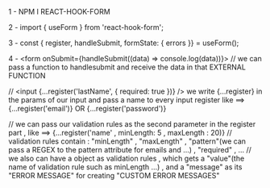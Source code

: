 <!-- & REACT-HOOK-FORM TUTORIAL -->
<!-- ^ INSTALLATION -->
1 - NPM I REACT-HOOK-FORM

<!-- ^ IMPORTING USEFORM HOOK -->
2 - import { useForm } from 'react-hook-form';

<!-- ^ USING USEFORM HOOK -->
3 -   const {  register,  handleSubmit,  formState: { errors }} = useForm();

<!-- ^ ADDING handleSubmit TO OUR FORM -->
4 -     <form onSubmit={handleSubmit((data) => console.log(data))}>
// we can pass a function to handlesubmit and receive the data in that EXTERNAL FUNCTION

<!-- ^ REGISTERING THE FORM INPUTS -->
//      <input {...register('lastName', { required: true })} />
we write {...register} in the params of our input and pass a name to every input register like ==> {...register('email')} OR {...register('password')}

<!-- ^ BASIC VALDATION RULES -->
// we can pass our validation rules as the second parameter in the register part , like ==> {...register('name' , minLength: 5 , maxLength : 20)}
// validation rules contain : "minLength" , "maxLength" , "pattern"(we can pass a REGEX to the pattern attribute for emails and ...) , "required" , ...
// we also can have a object as validation rules , which gets a "value"(the name of validation rule such as minLength ...) , and a "message" as its "ERROR MESSAGE" for creating "CUSTOM ERROR MESSAGES"

